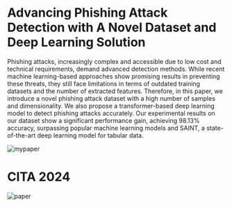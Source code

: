 # Advancing Phishing Attack Detection with A Novel Dataset and Deep Learning Solution

Phishing attacks, increasingly complex and accessible due to low cost and technical requirements, demand advanced detection methods. While recent machine learning-based approaches show promising results in preventing these threats, they still face limitations in terms of outdated training datasets and the number of extracted features. Therefore, in this paper, we introduce a novel phishing attack dataset with a high number of samples and dimensionality. We also propose a transformer-based deep learning model to detect phishing attacks accurately. Our experimental results on our dataset show a significant performance gain, achieving 98.13% accuracy, surpassing popular machine learning models and SAINT, a state-of-the-art deep learning model for tabular data.


![mypaper](https://github.com/user-attachments/assets/32dd3109-0764-4798-9cfb-0e5275d49e3c)

# CITA 2024
![paper](https://github.com/user-attachments/assets/eefcea84-d896-4b75-9d82-a912728d0dc6)
